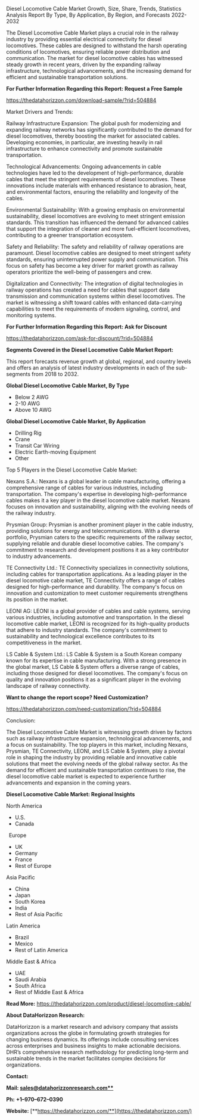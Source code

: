 ﻿Diesel Locomotive Cable Market Growth, Size, Share, Trends, Statistics Analysis Report By Type, By Application, By Region, and Forecasts 2022-2032

The Diesel Locomotive Cable Market plays a crucial role in the railway industry by providing essential electrical connectivity for diesel locomotives. These cables are designed to withstand the harsh operating conditions of locomotives, ensuring reliable power distribution and communication. The market for diesel locomotive cables has witnessed steady growth in recent years, driven by the expanding railway infrastructure, technological advancements, and the increasing demand for efficient and sustainable transportation solutions.

**For Further Information Regarding this Report: Request a Free Sample**	

<https://thedatahorizzon.com/download-sample/?rid=504884>

Market Drivers and Trends:

Railway Infrastructure Expansion: The global push for modernizing and expanding railway networks has significantly contributed to the demand for diesel locomotives, thereby boosting the market for associated cables. Developing economies, in particular, are investing heavily in rail infrastructure to enhance connectivity and promote sustainable transportation.

Technological Advancements: Ongoing advancements in cable technologies have led to the development of high-performance, durable cables that meet the stringent requirements of diesel locomotives. These innovations include materials with enhanced resistance to abrasion, heat, and environmental factors, ensuring the reliability and longevity of the cables.

Environmental Sustainability: With a growing emphasis on environmental sustainability, diesel locomotives are evolving to meet stringent emission standards. This transition has influenced the demand for advanced cables that support the integration of cleaner and more fuel-efficient locomotives, contributing to a greener transportation ecosystem.

Safety and Reliability: The safety and reliability of railway operations are paramount. Diesel locomotive cables are designed to meet stringent safety standards, ensuring uninterrupted power supply and communication. This focus on safety has become a key driver for market growth as railway operators prioritize the well-being of passengers and crew.

Digitalization and Connectivity: The integration of digital technologies in railway operations has created a need for cables that support data transmission and communication systems within diesel locomotives. The market is witnessing a shift toward cables with enhanced data-carrying capabilities to meet the requirements of modern signaling, control, and monitoring systems.

**For Further Information Regarding this Report: Ask for Discount**	

<https://thedatahorizzon.com/ask-for-discount/?rid=504884>

**Segments Covered in the Diesel Locomotive Cable Market Report:**

This report forecasts revenue growth at global, regional, and country levels and offers an analysis of latest industry developments in each of the sub-segments from 2018 to 2032.

**Global Diesel Locomotive Cable Market, By Type**

- Below 2 AWG
- 2-10 AWG
- Above 10 AWG

**Global Diesel Locomotive Cable Market, By Application**

- Drilling Rig
- Crane
- Transit Car Wiring
- Electric Earth-moving Equipment
- Other

Top 5 Players in the Diesel Locomotive Cable Market:

Nexans S.A.: Nexans is a global leader in cable manufacturing, offering a comprehensive range of cables for various industries, including transportation. The company's expertise in developing high-performance cables makes it a key player in the diesel locomotive cable market. Nexans focuses on innovation and sustainability, aligning with the evolving needs of the railway industry.

Prysmian Group: Prysmian is another prominent player in the cable industry, providing solutions for energy and telecommunications. With a diverse portfolio, Prysmian caters to the specific requirements of the railway sector, supplying reliable and durable diesel locomotive cables. The company's commitment to research and development positions it as a key contributor to industry advancements.

TE Connectivity Ltd.: TE Connectivity specializes in connectivity solutions, including cables for transportation applications. As a leading player in the diesel locomotive cable market, TE Connectivity offers a range of cables designed for high-performance and durability. The company's focus on innovation and customization to meet customer requirements strengthens its position in the market.

LEONI AG: LEONI is a global provider of cables and cable systems, serving various industries, including automotive and transportation. In the diesel locomotive cable market, LEONI is recognized for its high-quality products that adhere to industry standards. The company's commitment to sustainability and technological excellence contributes to its competitiveness in the market.

LS Cable & System Ltd.: LS Cable & System is a South Korean company known for its expertise in cable manufacturing. With a strong presence in the global market, LS Cable & System offers a diverse range of cables, including those designed for diesel locomotives. The company's focus on quality and innovation positions it as a significant player in the evolving landscape of railway connectivity.

**Want to change the report scope? Need Customization?**

<https://thedatahorizzon.com/need-customization/?rid=504884>

Conclusion:

The Diesel Locomotive Cable Market is witnessing growth driven by factors such as railway infrastructure expansion, technological advancements, and a focus on sustainability. The top players in this market, including Nexans, Prysmian, TE Connectivity, LEONI, and LS Cable & System, play a pivotal role in shaping the industry by providing reliable and innovative cable solutions that meet the evolving needs of the global railway sector. As the demand for efficient and sustainable transportation continues to rise, the diesel locomotive cable market is expected to experience further advancements and expansion in the coming years.

**Diesel Locomotive Cable Market: Regional Insights**

North America

- U.S.
- Canada

` `Europe

- UK
- Germany
- France
- Rest of Europe

Asia Pacific

- China
- Japan
- South Korea
- India
- Rest of Asia Pacific

Latin America

- Brazil
- Mexico
- Rest of Latin America

Middle East & Africa

- UAE
- Saudi Arabia
- South Africa
- Rest of Middle East & Africa

**Read More:** <https://thedatahorizzon.com/product/diesel-locomotive-cable/>

**About DataHorizzon Research:**

DataHorizzon is a market research and advisory company that assists organizations across the globe in formulating growth strategies for changing business dynamics. Its offerings include consulting services across enterprises and business insights to make actionable decisions. DHR’s comprehensive research methodology for predicting long-term and sustainable trends in the market facilitates complex decisions for organizations.

**Contact:**

**Mail: [sales@datahorizzonresearch.com**](mailto:sales@datahorizzonresearch.com)**

**Ph:** **+1–970–672–0390**

**Website:** [**https://thedatahorizzon.com/**](https://thedatahorizzon.com/)

